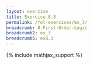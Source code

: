 ```yaml
---
layout: exercise
title: Exercise 8.3
permalink: /fol-exercises/ex_3/
breadcrumb: 8-First-Order-Logic
breadcrumb2: ex_3
breadcrumb5: ex8.3
---
```


{% include mathjax_support %}

